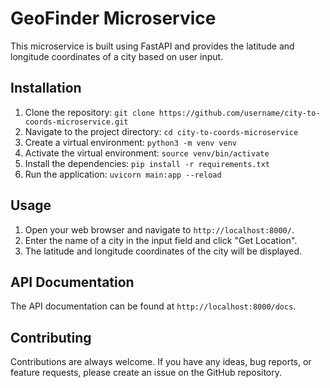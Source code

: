 # GeoFinder Microservice

This microservice is built using FastAPI and provides the latitude and longitude coordinates of a city based on user input.

## Installation

1. Clone the repository: `git clone https://github.com/username/city-to-coords-microservice.git`
2. Navigate to the project directory: `cd city-to-coords-microservice`
3. Create a virtual environment: `python3 -m venv venv`
4. Activate the virtual environment: `source venv/bin/activate`
5. Install the dependencies: `pip install -r requirements.txt`
6. Run the application: `uvicorn main:app --reload`

## Usage

1. Open your web browser and navigate to `http://localhost:8000/`.
2. Enter the name of a city in the input field and click "Get Location".
3. The latitude and longitude coordinates of the city will be displayed.

## API Documentation

The API documentation can be found at `http://localhost:8000/docs`.

## Contributing

Contributions are always welcome. If you have any ideas, bug reports, or feature requests, please create an issue on the GitHub repository.


